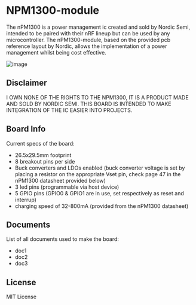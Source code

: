 # NPM1300-module
The nPM1300 is a power management ic created and sold by Nordic Semi, intended to be paired with their nRF lineup but can be used by any microcontroller. The nPM1300-module, based on the provided pcb reference layout by Nordic, allows the implementation of a power management whilst being cost effective.

![image](https://github.com/user-attachments/assets/508cc0fe-5f17-4452-b109-873b0bea11c9)

## Disclaimer
I OWN NONE OF THE RIGHTS TO THE NPM1300, IT IS A PRODUCT MADE AND SOLD BY NORDIC SEMI. THIS BOARD IS INTENDED TO MAKE INTEGRATION OF THE IC EASIER INTO PROJECTS.

## Board Info
Current specs of the board:
- 26.5x29.5mm footprint
- 8 breakout pins per side
- Buck converters and LDOs enabled (buck converter voltage is set by placing a resistor on the appropriate Vset pin, check page 47 in the nPM1300 datasheet provided below)
- 3 led pins (programmable via host device)
- 5 GPIO pins (GPIO0 & GPIO1 are in use, set respectively as reset and interrup)
- charging speed of 32-800mA (provided from the nPM1300 datasheet)

## Documents
List of all documents used to make the board:
- doc1
- doc2
- doc3

## License
MIT License
